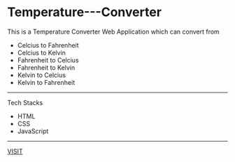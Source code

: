 # Temperature---Converter

<p>This is a Temperature Converter Web Application which can convert from</p>
<ul>
            <li>Celcius to Fahrenheit</li>
            <li>Celcius to Kelvin</li>
            <li>Fahrenheit to Celcius</li>
            <li>Fahrenheit to Kelvin</li>
            <li>Kelvin to Celcius</li>
            <li>Kelvin to Fahrenheit</li>
</ul>
<hr>
<p>Tech Stacks </p>
<ul>
            <li>HTML</li>
            <li>CSS</li>
            <li>JavaScript</li>
</ul>
<hr>
<a href="https://abhisheksoni1764.github.io/Temperature---Converter/">VISIT</a>
